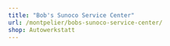 ```yaml
---
title: "Bob's Sunoco Service Center"
url: /montpelier/bobs-sunoco-service-center/
shop: Autowerkstatt
---
```

